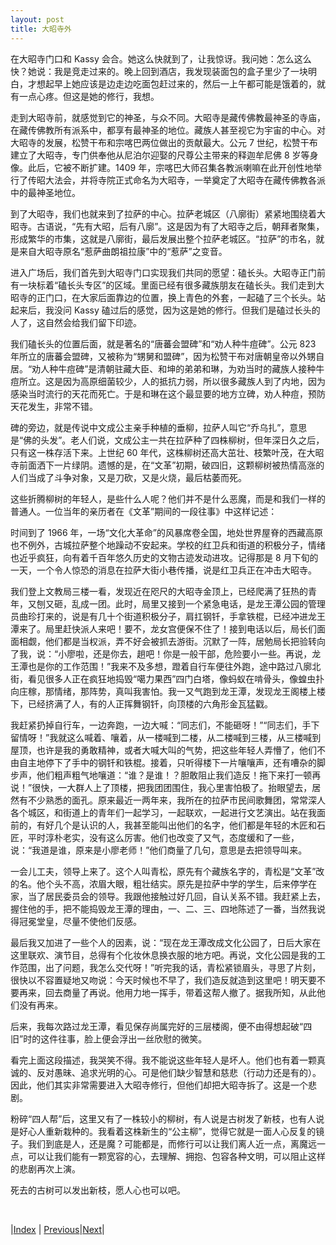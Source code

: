 ```yaml
---
layout: post
title: 大昭寺外
---
```


在大昭寺门口和 Kassy 会合。她这么快就到了，让我惊讶。我问她：怎么这么快？她说：我是竞走过来的。晚上回到酒店，我发现装面包的盒子里少了一块明白，才想起早上她应该是边走边吃面包赶过来的，然后一上午都可能是饿着的，就有一点心疼。但这是她的修行，我想。

走到大昭寺前，就感觉到它的神圣，与众不同。大昭寺是藏传佛教最神圣的寺庙，在藏传佛教所有派系中，都享有最神圣的地位。藏族人甚至视它为宇宙的中心。对大昭寺的发展，松赞干布和宗喀巴两位做出的贡献最大。公元 7 世纪，松赞干布建立了大昭寺，专门供奉他从尼泊尔迎娶的尺尊公主带来的释迦牟尼佛 8 岁等身像。此后，它被不断扩建。1409 年，宗喀巴大师召集各教派喇嘛在此开创性地举行了传昭大法会，并将寺院正式命名为大昭寺，一举奠定了大昭寺在藏传佛教各派中的最神圣地位。

到了大昭寺，我们也就来到了拉萨的中心。拉萨老城区（八廓街）紧紧地围绕着大昭寺。古语说，“先有大昭，后有八廓”。这是因为有了大昭寺之后，朝拜者聚集，形成繁华的市集，这就是八廓街，最后发展出整个拉萨老城区。“拉萨”的市名，就是来自大昭寺原名“惹萨曲朗祖拉康”中的“惹萨”之变音。

进入广场后，我们首先到大昭寺门口实现我们共同的愿望：磕长头。大昭寺正门前有一块标着“磕长头专区”的区域。里面已经有很多藏族朋友在磕长头。我们走到大昭寺的正门口，在大家后面靠边的位置，换上青色的外套，一起磕了三个长头。站起来后，我没问 Kassy 磕过后的感觉，因为这是她的修行。但我们是磕过长头的人了，这自然会给我们留下印迹。

我们磕长头的位置后面，就是著名的“唐蕃会盟碑”和“劝人种牛痘碑”。公元 823 年所立的唐蕃会盟碑，又被称为“甥舅和盟碑”，因为松赞干布对唐朝皇帝以外甥自居。“劝人种牛痘碑”是清朝驻藏大臣、和坤的弟弟和琳，为劝当时的藏族人接种牛痘所立。这是因为高原细菌较少，人的抵抗力弱，所以很多藏族人到了内地，因为感染当时流行的天花而死亡。于是和琳在这个最显要的地方⽴碑，劝⼈种痘，预防天花发⽣，非常不错。

碑的旁边，就是传说中⽂成公主亲⼿种植的垂柳，拉萨⼈叫它“乔乌扎”，意思是“佛的头发”。⽼⼈们说，⽂成公主一共在拉萨种了四株柳树，但年深⽇久之后，只有这⼀株存活下来。上世纪 60 年代，这株柳树还⾼⼤茁壮、枝繁叶茂，在⼤昭寺前⾯洒下⼀⽚绿阴。遗憾的是，在“⽂⾰”初期，破四旧，这颗柳树被热情高涨的人们当成了⽃争对象，又是⼑砍，又是⽕烧，最后枯萎⽽死。

这些折腾柳树的年轻人，是些什么人呢？他们并不是什么恶魔，而是和我们一样的普通人。一位当年的亲历者在《⽂⾰”期间的⼀段往事》中这样记述：

时间到了 1966 年，⼀场“⽂化⼤⾰命”的风暴席卷全国，地处世界屋脊的西藏⾼原也不例外，古城拉萨整个地躁动不安起来。学校的红卫兵和街道的积极分⼦，情绪也近乎疯狂，向有着千百年悠久历史的⽂物古迹发动进攻。记得那是 8 ⽉下旬的⼀天，一个令⼈惊恐的消息在拉萨⼤街⼩巷传播，说是红卫兵正在冲击⼤昭寺。

我们登上⽂教局三楼⼀看，发现近在咫尺的⼤昭寺⾦顶上，已经爬满了狂热的青年，又刨又砸，乱成⼀团。此时，局⾥又接到⼀个紧急电话，是龙王潭公园的管理员曲珍打来的，说是有⼏⼗个街道积极分⼦，肩扛钢钎，⼿拿铁棍，已经冲进龙王潭来了。局⾥赶快派⼈来吧！要不，龙⼥宫便保不住了！接到电话以后，局长们⾯⾯相觑，他们都是当权派，弄不好会被抓去游街。沉默了⼀阵，居勉局长把验转向了我，说：“⼩廖啦，还是你去，趟吧！你是⼀般⼲部，危险要⼩⼀些。再说，龙王潭也是你的⼯作范围！”我来不及多想，蹬着⾃⾏车便往外跑，途中路过⼋廓北街，看见很多⼈正在疯狂地捣毁“噶⼒果西”四门⽩塔，像蚂蚁在啃⾻头，像蝗⾍扑向庄稼，那情绪，那阵势，真叫我害怕。我⼀⼜⽓跑到龙王潭，发现龙王阁楼上楼下，已经挤满了⼈，有的⼈正挥舞钢钎，向顶楼的六⾓形⾦⽡猛戳。

我赶紧扔掉⾃⾏车，⼀边奔跑，⼀边⼤喊：“同志们，不能砸呀！”“同志们，⼿下留情呀！”我就这么喊着、嚷着，从⼀楼喊到⼆楼，从⼆楼喊到三楼，从三楼喊到屋顶，也许是我的勇敢精神，或者⼤喊⼤叫的⽓势，把这些年轻⼈弄懵了，他们不由⾃主地停下了⼿中的钢钎和铁棍。接着，只听得楼下⼀⽚嚷嚷声，还有嘈杂的脚步声，他们粗声粗⽓地嚷道：“谁？是谁！？胆敢阻⽌我们造反！拖下来打⼀顿再说！”很快，⼀⼤群⼈上了顶楼，把我团团围住，我⼼⾥害怕极了。抬眼望去，居然有不少熟悉的⾯孔。原来最近⼀两年来，我所在的拉萨市民间歌舞团，常常深⼈各个城区，和街道上的青年们⼀起学习，⼀起联欢，⼀起进⾏⽂艺演出。站在我⾯前的，有好⼏个是认识的⼈，我甚⾄能叫出他们的名字，他们都是年轻的⽊匠和⽯匠，平时淳朴⽼实，没有这么厉害。他们也改变了⼜⽓，态度缓和了⼀些，说：“我道是谁，原来是⼩廖⽼师！”他们商量了⼏句，意思是去把领导叫来。

⼀会⼉⼯夫，领导上来了。这个⼈叫青松，原先有个藏族名字的，青松是“⽂⾰”改的名。他个头不⾼，浓眉⼤眼，粗壮结实。原先是拉萨中学的学⽣，后来停学在家，当了居民委员会的领导。我跟他接触过好⼏回，⾃认关系不错。我赶紧上去，握住他的⼿，把不能捣毁龙王潭的理由，⼀、⼆、三、四地陈述了⼀番，当然我说得冠冕堂皇，尽量不使他们反感。

最后我又加进了⼀些个⼈的因素，说：“现在龙王潭改成⽂化公园了，⽇后⼤家在这⾥联欢、演节⽬，总得有个化妆休息换⾐服的地⽅吧。再说，⽂化公园是我的⼯作范围，出了问题，我怎么交代呀！”听完我的话，青松紧锁眉头，寻思了⽚刻，很快以不容置疑地⼜吻说：今天时候也不早了，我们造反就造到这⾥吧！明天要不要再来，回去商量了再说。他⽤⼒地⼀挥⼿，带着这帮⼈撤了。据我所知，从此他们没有再来。

后来，我每次路过龙王潭，看见保存尚属完好的三层楼阁，便不由得想起破“四旧”时的这件往事，脸上便会浮出⼀丝欣慰的微笑。

看完上面这段描述，我哭笑不得。我不能说这些年轻人是坏人。他们也有着一颗真诚的、反对愚昧、追求光明的心。可是他们缺少智慧和慈悲（行动力还是有的）。因此，他们其实非常需要进入大昭寺修行，但他们却把大昭寺拆了。这是一个悲剧。

粉碎“四⼈帮”后，这里又有了⼀株较⼩的柳树，有⼈说是古树发了新枝，也有⼈说是好⼼⼈重新栽种的。我看着这株新生的“公主柳”，觉得它就是一面人心反复的镜子。我们到底是人，还是魔？可能都是，而修行可以让我们离人近一点，离魔远一点，可以让我们能有一颗宽容的心，去理解、拥抱、包容各种文明，可以阻止这样的悲剧再次上演。

死去的古树可以发出新枝，愿人心也可以吧。

<br/>

|[Index](../) | [Previous](16-zangxiang)|[Next](18-hada)|
